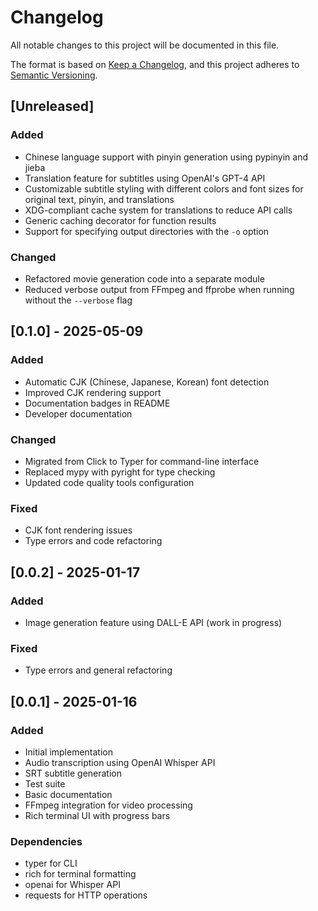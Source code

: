 # Changelog

All notable changes to this project will be documented in this file.

The format is based on [Keep a Changelog](https://keepachangelog.com/en/1.0.0/),
and this project adheres to [Semantic Versioning](https://semver.org/spec/v2.0.0.html).

## [Unreleased]

### Added
- Chinese language support with pinyin generation using pypinyin and jieba
- Translation feature for subtitles using OpenAI's GPT-4 API
- Customizable subtitle styling with different colors and font sizes for original text, pinyin, and translations
- XDG-compliant cache system for translations to reduce API calls
- Generic caching decorator for function results
- Support for specifying output directories with the `-o` option

### Changed
- Refactored movie generation code into a separate module
- Reduced verbose output from FFmpeg and ffprobe when running without the `--verbose` flag

## [0.1.0] - 2025-05-09

### Added
- Automatic CJK (Chinese, Japanese, Korean) font detection
- Improved CJK rendering support
- Documentation badges in README
- Developer documentation

### Changed
- Migrated from Click to Typer for command-line interface
- Replaced mypy with pyright for type checking
- Updated code quality tools configuration

### Fixed
- CJK font rendering issues
- Type errors and code refactoring

## [0.0.2] - 2025-01-17

### Added
- Image generation feature using DALL-E API (work in progress)

### Fixed
- Type errors and general refactoring

## [0.0.1] - 2025-01-16

### Added
- Initial implementation
- Audio transcription using OpenAI Whisper API
- SRT subtitle generation
- Test suite
- Basic documentation
- FFmpeg integration for video processing
- Rich terminal UI with progress bars

### Dependencies
- typer for CLI
- rich for terminal formatting
- openai for Whisper API
- requests for HTTP operations